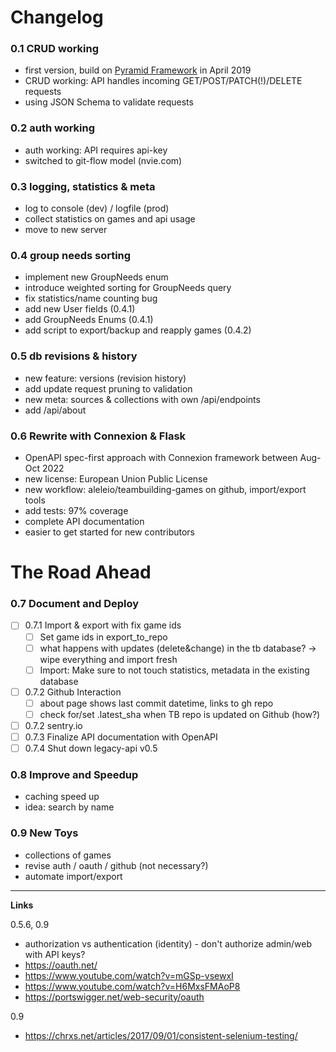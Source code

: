 # Changelog

### 0.1 CRUD working
- first version, build on [Pyramid Framework](https://trypyramid.com/) in April 2019
- CRUD working: API handles incoming GET/POST/PATCH(!)/DELETE requests
- using JSON Schema to validate requests

### 0.2 auth working
- auth working: API requires api-key
- switched to git-flow model (nvie.com)

### 0.3 logging, statistics & meta
- log to console (dev) / logfile (prod)
- collect statistics on games and api usage
- move to new server

### 0.4 group needs sorting
- implement new GroupNeeds enum
- introduce weighted sorting for GroupNeeds query
- fix statistics/name counting bug
- add new User fields (0.4.1)
- add GroupNeeds Enums (0.4.1)
- add script to export/backup and reapply games (0.4.2)

### 0.5 db revisions & history
- new feature: versions (revision history)
- add update request pruning to validation
- new meta: sources & collections with own /api/endpoints
- add /api/about

### 0.6 Rewrite with Connexion & Flask
- OpenAPI spec-first approach with Connexion framework between Aug-Oct 2022
- new license: European Union Public License
- new workflow: aleleio/teambuilding-games on github, import/export tools
- add tests: 97% coverage
- complete API documentation
- easier to get started for new contributors

# The Road Ahead

### 0.7 Document and Deploy
- [ ] 0.7.1 Import & export with fix game ids
  - [ ] Set game ids in export_to_repo
  - [ ] what happens with updates (delete&change) in the tb database? -> wipe everything and import fresh
  - [ ] Import: Make sure to not touch statistics, metadata in the existing database
- [ ] 0.7.2 Github Interaction
  - [ ] about page shows last commit datetime, links to gh repo
  - [ ] check for/set .latest_sha when TB repo is updated on Github (how?)
- [ ] 0.7.2 sentry.io
- [ ] 0.7.3 Finalize API documentation with OpenAPI 
- [ ] 0.7.4 Shut down legacy-api v0.5

### 0.8 Improve and Speedup
- caching speed up
- idea: search by name
  
### 0.9 New Toys
- collections of games
- revise auth / oauth / github (not necessary?)
- automate import/export



---
**Links**

0.5.6, 0.9
- authorization vs authentication (identity) - don't authorize admin/web with API keys?
- https://oauth.net/
- https://www.youtube.com/watch?v=mGSp-vsewxI
- https://www.youtube.com/watch?v=H6MxsFMAoP8
- https://portswigger.net/web-security/oauth

0.9
- https://chrxs.net/articles/2017/09/01/consistent-selenium-testing/
